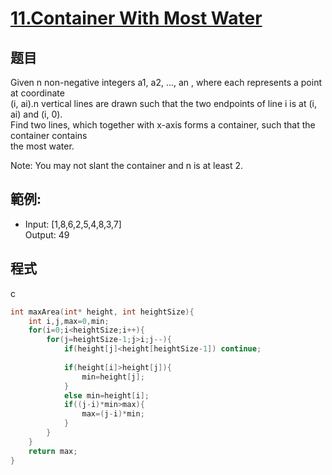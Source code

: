 # [11.Container With Most Water](https://leetcode.com/problems/remove-duplicates-from-sorted-list/)

## 题目

Given n non-negative integers a1, a2, ..., an , where each represents a point at coordinate     
(i, ai).n vertical lines are drawn such that the two endpoints of line i is at (i, ai) and (i, 0).    
Find two lines, which together with x-axis forms a container, such that the container contains    
the most water.   

Note: You may not slant the container and n is at least 2.

## 範例:

* Input: [1,8,6,2,5,4,8,3,7]     
  Output: 49

## 程式
c
```c
int maxArea(int* height, int heightSize){
    int i,j,max=0,min;
    for(i=0;i<heightSize;i++){
        for(j=heightSize-1;j>i;j--){
            if(height[j]<height[heightSize-1]) continue;
            
            if(height[i]>height[j]){
                min=height[j];
            }
            else min=height[i];
            if((j-i)*min>max){
                max=(j-i)*min;
            }
        }
    }
    return max;
}
```

